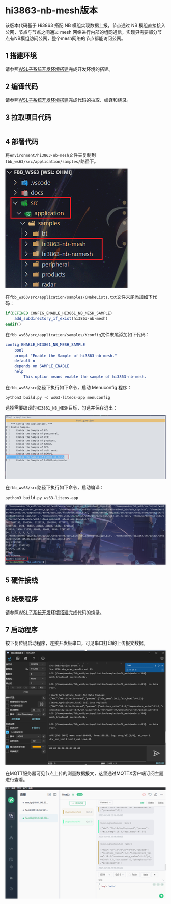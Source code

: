 # hi3863-nb-mesh版本

该版本代码基于 Hi3863 搭配 NB 模组实现数据上报，节点通过 NB 模组直接接入公网，节点与节点之间通过 mesh 网络进行内部的组网通信，实现只需要部分节点有NB模组访问公网，整个mesh网络的节点都能访问公网。

## 1 搭建环境

请参照[WSL子系统开发环境搭建](../environment/WSL子系统编译及烧录.md")完成开发环境的搭建。

## 2 编译代码

请参照[WSL子系统开发环境搭建](../environment/WSL子系统开发环境搭建.md")完成代码的拉取、编译和烧录。

## 3 拉取项目代码

```shell
```

## 4 部署代码

将`environment/hi3863-nb-mesh`文件夹复制到`fbb_ws63/src/application/samples/`路径下。

![image-20250416195508100](README.assets/image-20250416195508100.png)

在`fbb_ws63/src/application/samples/CMakeLists.txt`文件末尾添加如下代码：

```cmake
if(DEFINED CONFIG_ENABLE_HI3861_NB_MESH_SAMPLE)
    add_subdirectory_if_exist(hi3863-nb-mesh)
endif()
```

在`fbb_ws63/src/application/samples/Kconfig`文件末尾添加如下代码：

```cmake
config ENABLE_HI3861_NB_MESH_SAMPLE
    bool
    prompt "Enable the Sample of hi3863-nb-mesh."
    default n
    depends on SAMPLE_ENABLE
    help
        This option means enable the sample of hi3863-nb-mesh.
```

在`fbb_ws63/src`路径下执行如下命令，启动 Menuconfig 程序：

```shell
python3 build.py -c ws63-liteos-app menuconfig
```

选择需要编译的`HI3861_NB_MESH`目标，勾选并保存退出：

![image-20250416200303104](README.assets/image-20250416200303104.png)

在`fbb_ws63/src`路径下执行如下命令，启动编译：

```shell
python3 build.py ws63-liteos-app
```

![image-20250416200439735](README.assets/image-20250416200439735.png)

## 5 硬件接线



## 6 烧录程序

请参照[WSL子系统开发环境搭建](../environment/WSL子系统开发环境搭建.md")完成代码的烧录。

## 7 启动程序

按下复位键启动程序，连接开发板串口，可见串口打印的上传报文数据。

![image-20250416203244615](README.assets/image-20250416203244615.png)

在MQTT服务器可见节点上传的测量数据报文，这里通过MQTTX客户端订阅主题进行查看。

![image-20250416203303038](README.assets/image-20250416203303038.png)